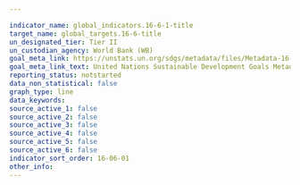 ```yaml
---

indicator_name: global_indicators.16-6-1-title
target_name: global_targets.16-6-title
un_designated_tier: Tier II
un_custodian_agency: World Bank (WB)
goal_meta_link: https://unstats.un.org/sdgs/metadata/files/Metadata-16-06-01.pdf
goal_meta_link_text: United Nations Sustainable Development Goals Metadata (PDF 219 KB)
reporting_status: notstarted
data_non_statistical: false
graph_type: line
data_keywords:  
source_active_1: false
source_active_2: false
source_active_3: false
source_active_4: false
source_active_5: false
source_active_6: false
indicator_sort_order: 16-06-01
other_info: 
---
```

